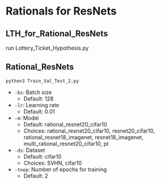 # Rationals for ResNets

## LTH_for_Rational_ResNets
run Lottery_Ticket_Hypothesis.py

## Rational_ResNets
```python3 Train_Val_Test_2.py```

* ```-bs```: Batch size
    * Default: 128
* ```-lr```: Learning rate
  * Default: 0.01
* ```-m```: Model
  * Default: rational_resnet20_cifar10
  * Choices: rational_resnet20_cifar10, resnet20_cifar10, rational_resnet18_imagenet, resnet18_imagenet, multi_rational_resnet20_cifar10,
                                        pt
* ```-ds```: Dataset
  * Default: cifar10
  * Choices: SVHN, cifar10
* ```-tnep```: Number of epochs for training
    * Default: 2
 